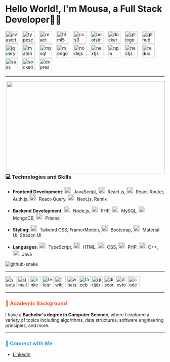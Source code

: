 # Hello World!, I'm Mousa, a Full Stack Developer👋🏼

<div align="left">
  <img src="https://cdn.jsdelivr.net/gh/devicons/devicon/icons/javascript/javascript-original.svg" height="40" alt="javascript logo" style="margin-right: 10px;" />
  <img src="https://cdn.jsdelivr.net/gh/devicons/devicon/icons/typescript/typescript-original.svg" height="40" alt="typescript logo" style="margin-right: 10px;" />
  <img src="https://cdn.jsdelivr.net/gh/devicons/devicon/icons/react/react-original.svg" height="40" alt="react logo" style="margin-right: 10px;" />
  <img src="https://cdn.jsdelivr.net/gh/devicons/devicon/icons/html5/html5-original.svg" height="40" alt="html5 logo" style="margin-right: 10px;" />
  <img src="https://cdn.jsdelivr.net/gh/devicons/devicon/icons/css3/css3-original.svg" height="40" alt="css3 logo" style="margin-right: 10px;" />
  <img src="https://cdn.jsdelivr.net/gh/devicons/devicon/icons/bootstrap/bootstrap-original.svg" height="40" alt="bootstrap logo" style="margin-right: 10px;" />
  <img src="https://cdn.jsdelivr.net/gh/devicons/devicon/icons/docker/docker-original.svg" height="40" alt="docker logo" style="margin-right: 10px;" />
  <img src="https://cdn.jsdelivr.net/gh/devicons/devicon/icons/git/git-original.svg" height="40" alt="git logo" style="margin-right: 10px;" />
  <img src="https://cdn.jsdelivr.net/gh/devicons/devicon/icons/github/github-original.svg" height="40" alt="github logo" style="margin-right: 10px;" />
  <img src="https://cdn.jsdelivr.net/gh/devicons/devicon/icons/jquery/jquery-original.svg" height="40" alt="jquery logo" style="margin-right: 10px;" />
  <img src="https://cdn.jsdelivr.net/gh/devicons/devicon/icons/materialui/materialui-original.svg" height="40" alt="materialui logo" style="margin-right: 10px;" />
  <img src="https://cdn.jsdelivr.net/gh/devicons/devicon/icons/mysql/mysql-original.svg" height="40" alt="mysql logo" style="margin-right: 10px;" />
  <img src="https://cdn.jsdelivr.net/gh/devicons/devicon/icons/mongodb/mongodb-original.svg" height="40" alt="mongodb logo" style="margin-right: 10px;" />
  <img src="https://cdn.jsdelivr.net/gh/devicons/devicon/icons/nodejs/nodejs-original.svg" height="40" alt="nodejs logo" style="margin-right: 10px;" />
  <img src="https://cdn.jsdelivr.net/gh/devicons/devicon/icons/nextjs/nextjs-original.svg" height="40" alt="nextjs logo" style="margin-right: 10px;" />
  <img src="https://cdn.jsdelivr.net/gh/devicons/devicon/icons/npm/npm-original-wordmark.svg" height="40" alt="npm logo" style="margin-right: 10px;" />
  <img src="https://cdn.jsdelivr.net/gh/devicons/devicon/icons/nestjs/nestjs-original.svg" height="40" alt="nestjs logo" style="margin-right: 10px;" />
  <img src="https://cdn.jsdelivr.net/gh/devicons/devicon/icons/redux/redux-original.svg" height="40" alt="redux logo" style="margin-right: 10px;" />
  <img src="https://cdn.jsdelivr.net/gh/devicons/devicon/icons/sass/sass-original.svg" height="40" alt="sass logo" style="margin-right: 10px;" />
  <img src="https://cdn.jsdelivr.net/gh/devicons/devicon/icons/socketio/socketio-original.svg" height="40" alt="socketio logo" style="margin-right: 10px;" />
  <img src="https://cdn.jsdelivr.net/gh/devicons/devicon/icons/express/express-original.svg" height="40" alt="express logo" style="margin-right: 10px;" />
</div>

---

<img align="right" height="290" width="500" src="https://i.postimg.cc/mgwPGfbf/fullstack.gif"  />



### 💻  Technologies and Skills

- **Frontend Development**: 
  <img src="https://cdn.jsdelivr.net/gh/devicons/devicon/icons/javascript/javascript-original.svg" height="20" alt="javascript logo" style="margin-right: 5px;" /> JavaScript, 
  <img src="https://cdn.jsdelivr.net/gh/devicons/devicon/icons/react/react-original.svg" height="20" alt="react logo" style="margin-right: 5px;" /> React.js, 
  <img src="https://cdn.jsdelivr.net/gh/devicons/devicon/icons/react/react-original.svg" height="20" alt="react-router logo" style="margin-right: 5px;" /> React-Router, 
   Auth.js, 
  <img src="https://cdn.jsdelivr.net/gh/devicons/devicon/icons/react/react-original.svg" height="20" alt="react-query logo" style="margin-right: 5px;" /> React-Query, 
  <img src="https://cdn.jsdelivr.net/gh/devicons/devicon/icons/nextjs/nextjs-original.svg" height="20" alt="nextjs logo" style="margin-right: 5px;" /> Next.js, 
  Remix  

- **Backend Development**: 
  <img src="https://cdn.jsdelivr.net/gh/devicons/devicon/icons/nodejs/nodejs-original.svg" height="20" alt="nodejs logo" style="margin-right: 5px;" /> Node.js, 
  <img src="https://cdn.jsdelivr.net/gh/devicons/devicon/icons/php/php-original.svg" height="20" alt="php logo" style="margin-right: 5px;" /> PHP, 
  <img src="https://cdn.jsdelivr.net/gh/devicons/devicon/icons/mysql/mysql-original.svg" height="20" alt="mysql logo" style="margin-right: 5px;" /> MySQL, 
  <img src="https://cdn.jsdelivr.net/gh/devicons/devicon/icons/mongodb/mongodb-original.svg" height="20" alt="mongodb logo" style="margin-right: 5px;" /> MongoDB, 
  <img src="https://cdn.jsdelivr.net/gh/devicons/devicon/icons/prisma/prisma-original.svg" height="20" alt="prisma logo" style="margin-right: 5px;" /> Prisma  

- **Styling**: 
  <img src="https://cdn.jsdelivr.net/gh/devicons/devicon/icons/tailwindcss/tailwindcss-original.svg" height="20" alt="tailwindcss logo" style="margin-right: 5px;" /> Tailwind CSS, 
  FramerMotion, 
  <img src="https://cdn.jsdelivr.net/gh/devicons/devicon/icons/bootstrap/bootstrap-original.svg" height="20" alt="bootstrap logo" style="margin-right: 5px;" /> Bootstrap, 
  <img src="https://cdn.jsdelivr.net/gh/devicons/devicon/icons/materialui/materialui-original.svg" height="20" alt="materialui logo" style="margin-right: 5px;" /> Material UI, 
  Shadcn UI  

- **Languages**: 
  <img src="https://cdn.jsdelivr.net/gh/devicons/devicon/icons/typescript/typescript-original.svg" height="20" alt="typescript logo" style="margin-right: 5px;" /> TypeScript, 
  <img src="https://cdn.jsdelivr.net/gh/devicons/devicon/icons/html5/html5-original.svg" height="20" alt="html5 logo" style="margin-right: 5px;" /> HTML, 
  <img src="https://cdn.jsdelivr.net/gh/devicons/devicon/icons/css3/css3-original.svg" height="20" alt="css3 logo" style="margin-right: 5px;" /> CSS, 
  <img src="https://cdn.jsdelivr.net/gh/devicons/devicon/icons/php/php-original.svg" height="20" alt="php logo" style="margin-right: 5px;" /> PHP, 
  <img src="https://cdn.jsdelivr.net/gh/devicons/devicon/icons/cplusplus/cplusplus-original.svg" height="20" alt="c++ logo" style="margin-right: 5px;" /> C++, 
  <img src="https://cdn.jsdelivr.net/gh/devicons/devicon/icons/java/java-original.svg" height="20" alt="java logo" style="margin-right: 5px;" /> Java  



<picture>
  <source media="(prefers-color-scheme: dark)" srcset="https://raw.githubusercontent.com/tobiasmeyhoefer/tobiasmeyhoefer/output/github-snake-dark.svg" />
  <source media="(prefers-color-scheme: light)" srcset="https://raw.githubusercontent.com/tobiasmeyhoefer/tobiasmeyhoefer/output/github-snake.svg" />
  <img alt="github-snake" src="https://raw.githubusercontent.com/tobiasmeyhoefer/tobiasmeyhoefer/output/github-snake.svg" />
</picture>

---

<div align="left">
  <img src="https://img.shields.io/static/v1?message=Youtube&logo=youtube&label=&color=FF0000&logoColor=white&labelColor=&style=for-the-badge" height="35" alt="youtube logo"  />
  <img src="https://img.shields.io/static/v1?message=Gmail&logo=gmail&label=&color=D14836&logoColor=white&labelColor=&style=for-the-badge" height="35" alt="gmail logo"  />
  <img src="https://img.shields.io/static/v1?message=LinkedIn&logo=linkedin&label=&color=0077B5&logoColor=white&labelColor=&style=for-the-badge" height="35" alt="linkedin logo"  />
  <img src="https://img.shields.io/static/v1?message=Telegram&logo=telegram&label=&color=2CA5E0&logoColor=white&labelColor=&style=for-the-badge" height="35" alt="telegram logo"  />
  <img src="https://img.shields.io/static/v1?message=Twitter&logo=twitter&label=&color=1DA1F2&logoColor=white&labelColor=&style=for-the-badge" height="35" alt="twitter logo"  />
  <img src="https://img.shields.io/static/v1?message=Whatsapp&logo=whatsapp&label=&color=25D366&logoColor=white&labelColor=&style=for-the-badge" height="35" alt="whatsapp logo"  />
  <img src="https://img.shields.io/static/v1?message=Facebook&logo=facebook&label=&color=1877F2&logoColor=white&labelColor=&style=for-the-badge" height="35" alt="facebook logo"  />
  <img src="https://img.shields.io/static/v1?message=GitLab&logo=gitlab&label=&color=FC6D26&logoColor=white&labelColor=&style=for-the-badge" height="35" alt="gitlab logo"  />
  <img src="https://img.shields.io/static/v1?message=Discord&logo=discord&label=&color=7289DA&logoColor=white&labelColor=&style=for-the-badge" height="35" alt="discord logo"  />
  <img src="https://img.shields.io/static/v1?message=dev.to&logo=dev.to&label=&color=0A0A0A&logoColor=white&labelColor=&style=for-the-badge" height="35" alt="devto logo"  />
  <img src="https://img.shields.io/static/v1?message=Codesandbox&logo=codesandbox&label=&color=040404&logoColor=DBDBDB&labelColor=&style=for-the-badge" height="35" alt="codesandbox logo"  />
</div>

---

<h3 style="color: #FF5722;">🌱 Academic Background</h3>

I have a **Bachelor's degree in Computer Science**, where I explored a variety of topics including algorithms, data structures, software engineering principles, and more.

---

<h3 style="color: #2196F3;">🔗 Connect with Me</h3>

- [LinkedIn](https://www.linkedin.com/in/mohamed)
